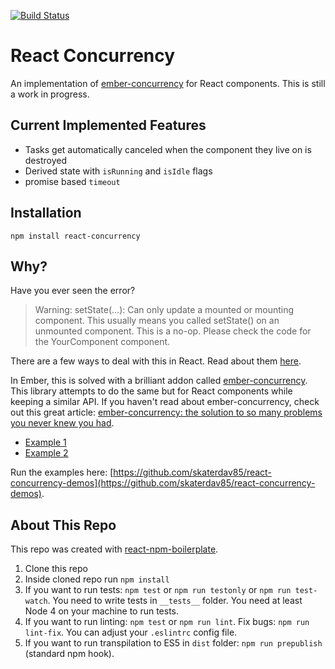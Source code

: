 [![Build Status](https://travis-ci.org/skaterdav85/react-concurrency.svg?branch=master)](https://travis-ci.org/skaterdav85/react-concurrency)

React Concurrency
=================

An implementation of [ember-concurrency](http://ember-concurrency.com/) for React components. This is still a work in progress.

## Current Implemented Features

* Tasks get automatically canceled when the component they live on is destroyed
* Derived state with `isRunning` and `isIdle` flags
* promise based `timeout`

## Installation

```
npm install react-concurrency
```

## Why?

Have you ever seen the error?

> Warning: setState(...): Can only update a mounted or mounting component. This usually means you called setState() on an unmounted component. This is a no-op. Please check the code for the YourComponent component.

There are a few ways to deal with this in React. Read about them [here](https://facebook.github.io/react/blog/2015/12/16/ismounted-antipattern.html).

In Ember, this is solved with a brilliant addon called [ember-concurrency](http://ember-concurrency.com/). This library attempts to do the same but for React components while keeping a similar API. If you haven't read about ember-concurrency, check out this great article: [ember-concurrency: the solution to so many problems you never knew you had](https://emberway.io/ember-concurrency-the-solution-to-so-many-problems-you-never-knew-you-had-cce6d7731ba9#.e6r0iv44u).


* [Example 1](examples/example-1.md)
* [Example 2](examples/example-2.md)

Run the examples here: [https://github.com/skaterdav85/react-concurrency-demos](https://github.com/skaterdav85/react-concurrency-demos).

## About This Repo

This repo was created with [react-npm-boilerplate](https://github.com/juliancwirko/react-npm-boilerplate).

1. Clone this repo
2. Inside cloned repo run `npm install`
3. If you want to run tests: `npm test` or `npm run testonly` or `npm run test-watch`. You need to write tests in `__tests__` folder. You need at least Node 4 on your machine to run tests.
4. If you want to run linting: `npm test` or `npm run lint`. Fix bugs: `npm run lint-fix`. You can adjust your `.eslintrc` config file.
5. If you want to run transpilation to ES5 in `dist` folder: `npm run prepublish` (standard npm hook).
